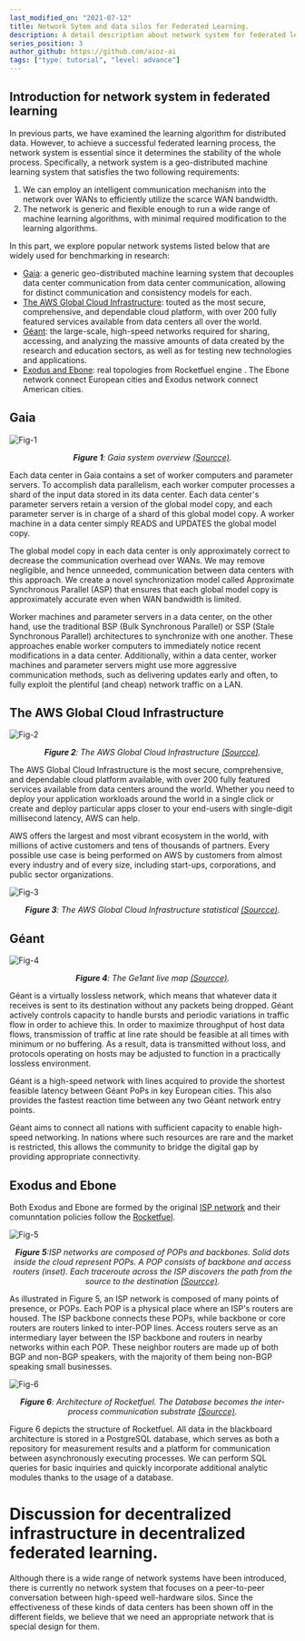```yaml
---
last_modified_on: "2021-07-12"      
title: Network Sytem and data silos for Federated Learning.
description: A detail description about network system for federated learning in reasearch.
series_position: 3
author_github: https://github.com/aioz-ai
tags: ["type: tutorial", "level: advance"]
---
```


## Introduction for network system in federated learning
In previous parts, we have examined the learning algorithm for distributed data. However, to achieve a successful federated learning process, the network system is essential since it determines the stability of the whole process.
Specifically, a network system is a geo-distributed machine learning system that satisfies the two following requirements:
1. We can employ an intelligent communication mechanism into the network over WANs to efficiently utilize the scarce WAN bandwidth.
2. The network is generic and flexible enough to run a wide range of machine learning algorithms, with minimal required modification to the learning algorithms.

In this part, we explore popular network systems listed below that are widely used for benchmarking in research:
- [Gaia](https://www.usenix.org/system/files/conference/nsdi17/nsdi17-hsieh.pdf): a generic geo-distributed machine learning system that decouples data center communication from data center communication, allowing for distinct communication and consistency models for each.
- [The AWS Global Cloud Infrastructure](https://aws.amazon.com/about-aws/global-infrastructure/?nc1=h_ls): touted as the most secure, comprehensive, and dependable cloud platform, with over 200 fully featured services available from data centers all over the world.
- [Géant](https://www.geant.org/Networks): the large-scale, high-speed networks required for sharing, accessing, and analyzing the massive amounts of data created by the research and education sectors, as well as for testing new technologies and applications.
- [Exodus and Ebone](http://www.cs.umd.edu/~nspring/papers/sigcomm2002.pdf):  real topologies from Rocketfuel engine . The Ebone network connect European cities and Exodus network connect American cities.

## Gaia

![Fig-1](https://vision.aioz.io/f/4a31c2c6992b444eaea3/?dl=1)
*<center>**Figure 1**:  Gaia system overview [(Sourcce)](https://www.usenix.org/system/files/conference/nsdi17/nsdi17-hsieh.pdf).</center>*

Each data center in Gaia contains a set of worker computers and parameter servers. To accomplish data parallelism, each worker computer processes a shard of the input data stored in its data center. Each data center's parameter servers retain a version of the global model copy, and each parameter server is in charge of a shard of this global model copy. A worker machine in a data center simply READS and UPDATES the global model copy.

The global model copy in each data center is only approximately correct to decrease the communication overhead over WANs. We may remove negligible, and hence unneeded, communication between data centers with this approach. We create a novel synchronization model called Approximate Synchronous Parallel (ASP) that ensures that each global model copy is approximately accurate even when WAN bandwidth is limited.

Worker machines and parameter servers in a data center, on the other hand, use the traditional BSP (Bulk Synchronous Parallel) or SSP (Stale Synchronous Parallel) architectures to synchronize with one another. These approaches enable worker computers to immediately notice recent modifications in a data center. Additionally, within a data center, worker machines and parameter servers might use more aggressive communication methods, such as delivering updates early and often, to fully exploit the plentiful (and cheap) network traffic on a LAN.

## The AWS Global Cloud Infrastructure
![Fig-2](https://vision.aioz.io/f/d8cae7ebdc664f02af46/?dl=1)
*<center>**Figure 2**:  The AWS Global Cloud Infrastructure [(Sourcce)](https://aws.amazon.com/about-aws/global-infrastructure/?nc1=h_ls).</center>*

The AWS Global Cloud Infrastructure is the most secure, comprehensive, and dependable cloud platform available, with over 200 fully featured services available from data centers around the world. Whether you need to deploy your application workloads around the world in a single click or create and deploy particular apps closer to your end-users with single-digit millisecond latency, AWS can help.

AWS offers the largest and most vibrant ecosystem in the world, with millions of active customers and tens of thousands of partners. Every possible use case is being performed on AWS by customers from almost every industry and of every size, including start-ups, corporations, and public sector organizations.

![Fig-3](https://vision.aioz.io/f/96615aeb2df54af3ad69/?dl=1)
*<center>**Figure 3**:  The AWS Global Cloud Infrastructure statistical [(Sourcce)](https://aws.amazon.com/about-aws/global-infrastructure/?nc1=h_ls).</center>*

## Géant
![Fig-4](https://vision.aioz.io/f/41e004f2994e40cb9364/?dl=1)
*<center>**Figure 4**:  The Ge1ant live map [(Sourcce)](https://www.geant.org/Networks).</center>*

Géant is a virtually lossless network, which means that whatever data it receives is sent to its destination without any packets being dropped. Géant actively controls capacity to handle bursts and periodic variations in traffic flow in order to achieve this. In order to maximize throughput of host data flows, transmission of traffic at line rate should be feasible at all times with minimum or no buffering. As a result, data is transmitted without loss, and protocols operating on hosts may be adjusted to function in a practically lossless environment.

Géant is a high-speed network with lines acquired to provide the shortest feasible latency between Géant PoPs in key European cities. This also provides the fastest reaction time between any two Géant network entry points.

Géant aims to connect all nations with sufficient capacity to enable high-speed networking. In nations where such resources are rare and the market is restricted, this allows the community to bridge the digital gap by providing appropriate connectivity.

## Exodus and Ebone
Both Exodus and Ebone are formed by the original [ISP network](http://www.cs.umd.edu/~nspring/papers/sigcomm2002.pdf) and their comunntation policies follow the [Rocketfuel](http://www.cs.umd.edu/~nspring/papers/sigcomm2002.pdf).

![Fig-5](https://vision.aioz.io/f/6ea6d37b3cfa4ec6b10a/?dl=1)
*<center>**Figure 5**:ISP networks are composed of POPs and backbones. Solid dots inside the cloud represent POPs. A POP consists of backbone and access routers (inset). Each traceroute across the ISP discovers the path from the source to the destination [(Sourcce)](http://www.cs.umd.edu/~nspring/papers/sigcomm2002.pdf).</center>*

As illustrated in Figure 5, an ISP network is composed of many points of presence, or POPs. Each POP is a physical place where an ISP's routers are housed. The ISP backbone connects these POPs, while backbone or core routers are routers linked to inter-POP lines. Access routers serve as an intermediary layer between the ISP backbone and routers in nearby networks within each POP. These neighbor routers are made up of both BGP and non-BGP speakers, with the majority of them being non-BGP speaking small businesses.

![Fig-6](https://vision.aioz.io/f/e1b58b75c9e740e8b5ae/?dl=1)
*<center>**Figure 6**: Architecture of Rocketfuel. The Database becomes the inter-process communication substrate [(Sourcce)](http://www.cs.umd.edu/~nspring/papers/sigcomm2002.pdf).</center>*

Figure 6 depicts the structure of Rocketfuel. All data in the blackboard architecture is stored in a PostgreSQL database, which serves as both a repository for measurement results and a platform for communication between asynchronously executing processes. We can perform SQL queries for basic inquiries and quickly incorporate additional analytic modules thanks to the usage of a database.

# Discussion for decentralized infrastructure in decentralized federated learning.
Although there is a wide range of network systems have been introduced, there is currently no network system that focuses on a  peer-to-peer conversation between high-speed well-hardware silos. Since the effectiveness of these kinds of data centers has been shown off in the different fields, we believe that we need an appropriate network that is special design for them.
